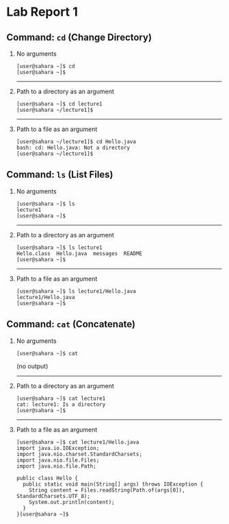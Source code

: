 # Lab Report 1

## Command: `cd` (Change Directory) 

1. No arguments
   ```
   [user@sahara ~]$ cd
   [user@sahara ~]$ 
   ```
   ---
2. Path to a directory as an argument
   ```
   [user@sahara ~]$ cd lecture1
   [user@sahara ~/lecture1]$ 
   ```
   ---
3. Path to a file as an argument
   ```
   [user@sahara ~/lecture1]$ cd Hello.java
   bash: cd: Hello.java: Not a directory
   [user@sahara ~/lecture1]$ 
   ```

## Command: `ls` (List Files) 

1. No arguments
   ```
   [user@sahara ~]$ ls
   lecture1
   [user@sahara ~]$ 
   ```
   ---
2. Path to a directory as an argument
   ```
   [user@sahara ~]$ ls lecture1
   Hello.class  Hello.java  messages  README
   [user@sahara ~]$ 
   ```
   ---
3. Path to a file as an argument
   ```
   [user@sahara ~]$ ls lecture1/Hello.java
   lecture1/Hello.java
   [user@sahara ~]$ 
   ```

## Command: `cat` (Concatenate) 

1. No arguments
   ```
   [user@sahara ~]$ cat
   ```
   
   (no output)
   
   ---
3. Path to a directory as an argument
   ```
   [user@sahara ~]$ cat lecture1
   cat: lecture1: Is a directory
   [user@sahara ~]$ 
   ```
   ---
4. Path to a file as an argument
   ```
   [user@sahara ~]$ cat lecture1/Hello.java
   import java.io.IOException;
   import java.nio.charset.StandardCharsets;
   import java.nio.file.Files;
   import java.nio.file.Path;

   public class Hello {
     public static void main(String[] args) throws IOException {
       String content = Files.readString(Path.of(args[0]), StandardCharsets.UTF_8);    
       System.out.println(content);
     }
   }[user@sahara ~]$ 
   ```

